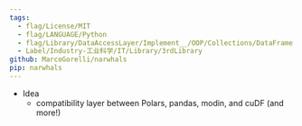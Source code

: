 ```yaml
---
tags:
  - flag/License/MIT
  - flag/LANGUAGE/Python
  - flag/Library/DataAccessLayer/Implement__/OOP/Collections/DataFrame
  - Label/Industry-工业科学/IT/Library/3rdLibrary
github: MarcoGorelli/narwhals
pip: narwhals
---
```


- Idea
    - compatibility layer between Polars, pandas, modin, and cuDF (and more!)
